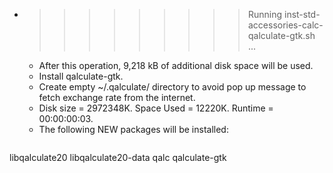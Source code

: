 * >>>>>>>>> Running inst-std-accessories-calc-qalculate-gtk.sh ...
  * After this operation, 9,218 kB of additional disk space will be used.
  * Install qalculate-gtk.
  * Create empty ~/.qalculate/ directory to avoid pop up message to fetch exchange rate from the internet.
  * Disk size = 2972348K. Space Used = 12220K. Runtime = 00:00:00:03.
  * The following NEW packages will be installed:
  ```bash
libqalculate20 libqalculate20-data qalc qalculate-gtk
  ```
